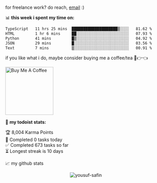 for freelance work? do reach, [email](mailto:yousufalisafin@gmail.com) :)

📊 **this week i spent my time on:**
<!--START_SECTION:waka-->

```txt
TypeScript   11 hrs 25 mins  ████████████████████▒░░░░   81.62 %
HTML         1 hr 6 mins     ██░░░░░░░░░░░░░░░░░░░░░░░   07.93 %
Python       41 mins         █▒░░░░░░░░░░░░░░░░░░░░░░░   04.92 %
JSON         29 mins         █░░░░░░░░░░░░░░░░░░░░░░░░   03.56 %
Text         7 mins          ▒░░░░░░░░░░░░░░░░░░░░░░░░   00.91 %
```

<!--END_SECTION:waka-->

if you like what i do, maybe consider buying me a coffee/tea 🥺👉👈

<a href="https://www.buymeacoffee.com/abhisheknaiidu" target="_blank"><img src="https://cdn.buymeacoffee.com/buttons/v2/default-red.png" alt="Buy Me A Coffee" width="150" ></a>

🚧 **my todoist stats:**
<!-- TODO-IST:START -->
🏆  8,004 Karma Points           
🌸  Completed 0 tasks today           
✅  Completed 673 tasks so far           
⏳  Longest streak is 10 days
<!-- TODO-IST:END -->


📈 my github stats

<p align="center"> <img src="https://github-readme-stats.vercel.app/api?username=yousuf-safin&show_icons=true&theme=gotham" alt="yousuf-safin" />
